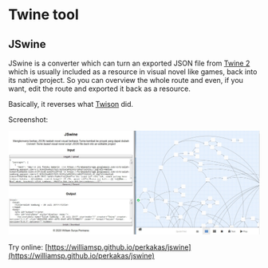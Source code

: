 # Twine tool

## JSwine

JSwine is a converter which can turn an exported JSON file from [Twine 2](http://twinery.org/2) which is usually included as a resource in visual novel like games, back into its native project. So you can overview the whole route and even, if you want, edit the route and exported it back as a resource.

Basically, it reverses what [Twison](https://github.com/lazerwalker/twison) did.

Screenshot:

[<img src='screenshot.jpg' width='800'/>](screenshot.jpg)

Try online: [https://williamsp.github.io/perkakas/jswine](https://williamsp.github.io/perkakas/jswine)
